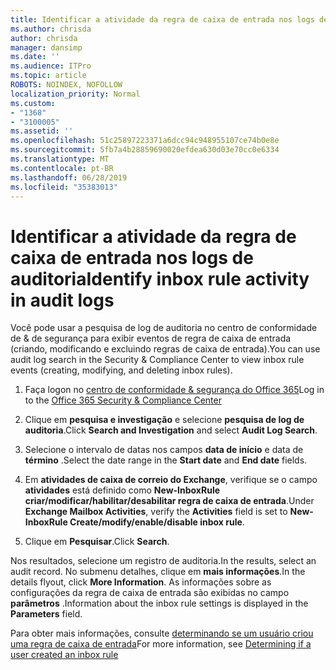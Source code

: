 ```yaml
---
title: Identificar a atividade da regra de caixa de entrada nos logs de auditoria
ms.author: chrisda
author: chrisda
manager: dansimp
ms.date: ''
ms.audience: ITPro
ms.topic: article
ROBOTS: NOINDEX, NOFOLLOW
localization_priority: Normal
ms.custom:
- "1368"
- "3100005"
ms.assetid: ''
ms.openlocfilehash: 51c25897223371a6dcc94c948955107ce74b0e8e
ms.sourcegitcommit: 5fb7a4b28859690020efdea630d03e70cc0e6334
ms.translationtype: MT
ms.contentlocale: pt-BR
ms.lasthandoff: 06/28/2019
ms.locfileid: "35383013"
---
```

# <a name="identify-inbox-rule-activity-in-audit-logs"></a><span data-ttu-id="fb2e5-102">Identificar a atividade da regra de caixa de entrada nos logs de auditoria</span><span class="sxs-lookup"><span data-stu-id="fb2e5-102">Identify inbox rule activity in audit logs</span></span>

<span data-ttu-id="fb2e5-103">Você pode usar a pesquisa de log de auditoria no centro de conformidade de & de segurança para exibir eventos de regra de caixa de entrada (criando, modificando e excluindo regras de caixa de entrada).</span><span class="sxs-lookup"><span data-stu-id="fb2e5-103">You can use audit log search in the Security & Compliance Center to view inbox rule events (creating, modifying, and deleting inbox rules).</span></span>

1. <span data-ttu-id="fb2e5-104">Faça logon no [centro de conformidade & segurança do Office 365](https://protection.office.com/)</span><span class="sxs-lookup"><span data-stu-id="fb2e5-104">Log in to the [Office 365 Security & Compliance Center](https://protection.office.com/)</span></span>

2. <span data-ttu-id="fb2e5-105">Clique em **pesquisa e investigação** e selecione **pesquisa de log de auditoria**.</span><span class="sxs-lookup"><span data-stu-id="fb2e5-105">Click **Search and Investigation** and select **Audit Log Search**.</span></span>

3. <span data-ttu-id="fb2e5-106">Selecione o intervalo de datas nos campos **data de início** e data de **término** .</span><span class="sxs-lookup"><span data-stu-id="fb2e5-106">Select the date range in the **Start date** and **End date** fields.</span></span>

4. <span data-ttu-id="fb2e5-107">Em **atividades de caixa de correio do Exchange**, verifique se o campo **atividades** está definido como **New-InboxRule criar/modificar/habilitar/desabilitar regra de caixa de entrada**.</span><span class="sxs-lookup"><span data-stu-id="fb2e5-107">Under **Exchange Mailbox Activities**, verify the **Activities** field is set to **New-InboxRule Create/modify/enable/disable inbox rule**.</span></span>

5. <span data-ttu-id="fb2e5-108">Clique em **Pesquisar**.</span><span class="sxs-lookup"><span data-stu-id="fb2e5-108">Click **Search**.</span></span>

<span data-ttu-id="fb2e5-109">Nos resultados, selecione um registro de auditoria.</span><span class="sxs-lookup"><span data-stu-id="fb2e5-109">In the results, select an audit record.</span></span> <span data-ttu-id="fb2e5-110">No submenu detalhes, clique em **mais informações**.</span><span class="sxs-lookup"><span data-stu-id="fb2e5-110">In the details flyout, click **More Information**.</span></span> <span data-ttu-id="fb2e5-111">As informações sobre as configurações da regra de caixa de entrada são exibidas no campo **parâmetros** .</span><span class="sxs-lookup"><span data-stu-id="fb2e5-111">Information about the inbox rule settings is displayed in the **Parameters** field.</span></span>

<span data-ttu-id="fb2e5-112">Para obter mais informações, consulte [determinando se um usuário criou uma regra de caixa de entrada](https://docs.microsoft.com//office365/securitycompliance/auditing-troubleshooting-scenarios#determining-if-a-user-created-an-inbox-rule)</span><span class="sxs-lookup"><span data-stu-id="fb2e5-112">For more information, see [Determining if a user created an inbox rule](https://docs.microsoft.com//office365/securitycompliance/auditing-troubleshooting-scenarios#determining-if-a-user-created-an-inbox-rule)</span></span>

